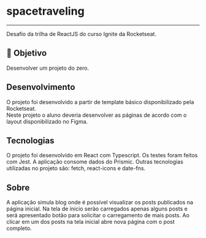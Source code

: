 # spacetraveling
---

Desafio da trilha de ReactJS do curso Ignite da Rocketseat.

## 🎯 Objetivo 

Desenvolver um projeto do zero. 

## Desenvolvimento

O projeto foi desenvolvido a partir de template básico disponibilizado pela Rocketseat. </br>
Neste projeto o aluno deveria desenvolver as páginas de acordo com o layout disponibilizado no Figma.

## Tecnologias

O projeto foi desenvolvido em React com Typescript. Os testes foram feitos com Jest. A aplicação consome dados do Prismic. Outras tecnologias utilizadas no projeto são: fetch, react-icons e date-fns.

## Sobre

A aplicação simula blog onde é possível visualizar os posts publicados na página inicial. Na tela de ínicio serão carregados apenas alguns posts e será apresentado botão para solicitar o carregamento de mais posts. 
Ao clicar em um dos posts na tela inicial abre nova página com o post completo.
